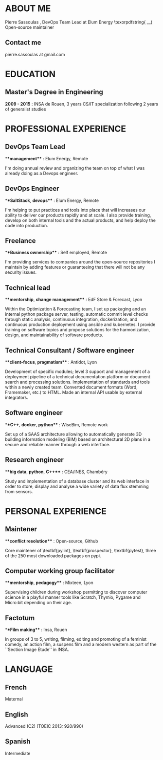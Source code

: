 # ABOUT ME

Pierre Sassoulas , DevOps Team Lead at Elum Energy \texorpdfstring{ \_\_( Open-source
maintainer

## Contact me

pierre.sassoulas at gmail.com

# EDUCATION

## Master's Degree in Engineering

**2009 - 2015** : INSA de Rouen, 3 years CS/IT specialization following 2 years of
generalist studies

# PROFESSIONAL EXPERIENCE

## DevOps Team Lead

\***\*management\*\*** : Elum Energy, Remote

I'm doing annual review and organizing the team on top of what I was already doing as a
Devops engineer.

## DevOps Engineer

\***\*SaltStack**, **devops\*\*** : Elum Energy, Remote

I'm helping to put practices and tools into place that will increases our ability to
deliver our products rapidly and at scale. I also provide training, develop on both
internal tools and the actual products, and help deploy the code into production.

## Freelance

\***\*Business ownership\*\*** : Self employed, Remote

I'm providing services to companies around the open-source repositories I maintain by
adding features or guaranteeing that there will not be any security issues.

## Technical lead

\***\*mentorship**, **change management\*\*** : EdF Store \& Forecast, Lyon

Within the Optimization \& Forecasting team, I set up packaging and an internal python
package server, testing, automatic commit level checks through static analysis,
continuous integration, dockerization, and continuous production deployment using
ansible and kubernetes. I provide training on software topics and propose solutions for
the harmonization, design, and maintainability of software products.

## Technical Consultant / Software engineer

\***\*client-focus**, **pragmatism\*\*** : Antidot, Lyon

Development of specific modules; level 3 support and management of a deployment pipeline
of a technical documentation platform or document search and processing solutions.
Implementation of standards and tools within a newly created team. Converted document
formats (Word, Framemaker, etc.) to HTML. Made an internal API usable by external
integrators.

## Software engineer

\***\*C++**, **docker**, **python\*\*** : WiseBim, Remote work

Set up of a SAAS architecture allowing to automatically generate 3D building information
modeling (BIM) based on architectural 2D plans in a secure and reliable manner through a
web interface.

## Research engineer

\***\*big data**, **python**, **C++\*\*** : CEA/INES, Chambéry

Study and implementation of a database cluster and its web interface in order to store,
display and analyse a wide variety of data flux stemming from sensors.

# PERSONAL EXPERIENCE

## Maintener

\***\*conflict resolution\*\*** : Open-source, Github

Core maintener of \textbf{pylint}, \textbf{prospector}, \textbf{pytest}, three of the
250 most downloaded packages on pypi.

## Computer working group facilitator

\***\*mentorship**, **pedagogy\*\*** : Mixteen, Lyon

Supervising children during workshop permitting to discover computer science in a
playful manner tools like Scratch, Thymio, Pygame and Micro$:$bit depending on their
age.

## Factotum

\***\*Film making\*\*** : Insa, Rouen

In groups of 3 to 5, writing, filming, editing and promoting of a feminist comedy, an
action film, a suspens film and a modern western as part of the ``Section Image Étude''
in INSA.

# LANGUAGE

## French

Maternal

## English

Advanced (C2) (TOEIC 2013: 920/990)

## Spanish

Intermediate
